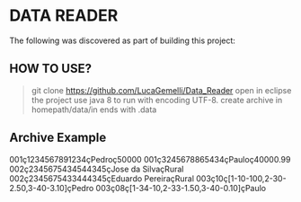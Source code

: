 # DATA READER
The following was discovered as part of building this project:

## HOW TO USE?
 > git clone https://github.com/LucaGemelli/Data_Reader
 > open in eclipse the project
 > use java 8 to run with encoding UTF-8.
 > create archive in homepath/data/in ends with .data

## Archive Example  
  001ç1234567891234çPedroç50000
  001ç3245678865434çPauloç40000.99
  002ç2345675434544345çJose da SilvaçRural
  002ç2345675433444345çEduardo PereiraçRural
  003ç10ç[1-10-100,2-30-2.50,3-40-3.10]çPedro
  003ç08ç[1-34-10,2-33-1.50,3-40-0.10]çPaulo
